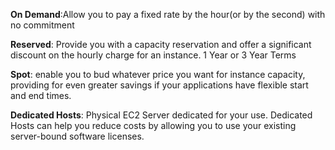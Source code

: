 **On Demand**:Allow you to pay a fixed rate by the hour(or by the second) with no commitment

**Reserved**: Provide you with a capacity reservation and offer a significant discount on the hourly charge for an instance. 1 Year or 3 Year Terms

**Spot**: enable you to bud whatever price you want for instance capacity, providing for even greater savings if your applications have flexible start and end times.

**Dedicated Hosts**: Physical EC2 Server dedicated for your use. Dedicated Hosts can help you reduce costs by allowing you to use your existing server-bound software licenses.
